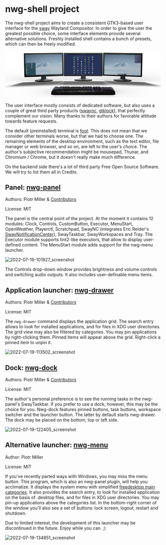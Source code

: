 # nwg-shell project

The nwg-shell project aims to create a consistent GTK3-based user interface for the [sway](https://github.com/swaywm/sway) Wayland Compositor. In order to give the user the greatest possible choice, some interface elements provide several alternative solutions. Freshly installed shell contains a bunch of presets, which can then be freely modified.

![nwg-shell-header.png](https://raw.githubusercontent.com/nwg-piotr/nwg-shell-resources/master/images/nwg-shell/nwg-shell-header_new2.png)

The user interface mostly consists of dedicated software, but also uses a couple of great third party products ([swaync](https://github.com/ErikReider/SwayNotificationCenter), [gtklock](https://github.com/jovanlanik/gtklock)), that perfectly complement our vision. Many thanks to their authors for favorable attitude towards feature requests.

The default (preinstalled) terminal is [foot](https://codeberg.org/dnkl/foot). This does not mean that we consider other terminals worse, but that we had to choose one. The remaining elements of the desktop environment, such as the text editor, file manager or web browser, and so on, are left to the user's choice. The author's subjective recommendation might be mousepad, Thunar, and Chromium / Chrome, but it doesn't really make much difference.

On the backend side there's a lot of third party Free Open Source Software. We will try to list them all in Credits.

## Panel: [nwg-panel](https://github.com/nwg-piotr/nwg-panel)

Authors: Piotr Miller & [Contributors](https://github.com/nwg-piotr/nwg-panel/graphs/contributors)

License: MIT

The panel is the central point of the project. At the moment it contains 12 modules: Clock, Controls, CustomButton, Executor, MenuStart, OpenWeather, Playerctl, Scratchpad, SwayNC (integrates Eric Reider's [SwayNotificationCenter](https://github.com/ErikReider/SwayNotificationCenter)), SwayTaskbar, SwayWorkspaces and Tray. The Executor module supports tint2-like executors, that allow to display user-defined content. The MenuStart module adds support for the nwg-menu launcher.

![2022-07-19-101927_screenshot](https://user-images.githubusercontent.com/20579136/179712622-52ef164a-6dc6-4893-be16-98bac92fd150.png)


The Controls drop-down window provides brightness and volume controls and switching audio outputs. It also includes user-definable menu items.

## Application launcher: [nwg-drawer](https://github.com/nwg-piotr/nwg-drawer)

Authors: Piotr Miller & [Contributors](https://github.com/nwg-piotr/nwg-drawer/graphs/contributors)

License: MIT

The `nwg-drawer` command displays the application grid. The search entry allows to look for installed applications, and for files in XDG user directories. The grid view may also be filtered by categories. You may pin applications by right-clicking them. Pinned items will appear above the grid. Right-click a pinned item to unpin it.

![2022-07-19-113502_screenshot](https://user-images.githubusercontent.com/20579136/179719429-e21bb41b-acdf-4d3e-a095-5d9acad8ef21.png)

## Dock: [nwg-dock](https://github.com/nwg-piotr/nwg-dock)

Authors: Piotr Miller & [Contributors](https://github.com/nwg-piotr/nwg-dock/graphs/contributors)

License: MIT

The author's personal preference is to see the running tasks in the nwg-panel's SwayTaskbar. If you prefer to use a dock, however, this may be the choice for you. Nwg-dock features pinned buttons, task buttons, workspace switcher and the launcher button. The latter by default starts nwg-drawer. The dock may be placed on the bottom, top or left side.

![2022-07-19-122405_screenshot](https://user-images.githubusercontent.com/20579136/179729044-6e15cb8a-9bca-45a4-ad48-d0271782dce0.png)

## Alternative launcher: [nwg-menu](https://github.com/nwg-piotr/nwg-menu)

Author: Piotr Miller

License: MIT

If you've recently parted ways with Windows, you may miss the menu button. This program, which is also an nwg-panel plugin, will help you acclimatize. It displays the system menu with simplified [freedesktop main categories](https://specifications.freedesktop.org/menu-spec/latest/apa.html). It also provides the search entry, to look for installed application on the basis of .desktop files, and for files in XDG user directories. You may pin-up applications above the categories list. In the bottom-right corner of the window you'll also see a set of buttons: lock screen, logout, restart and shutdown.

Due to limited interest, the development of this launcher may be discontinued in the future. Enjoy while you can. ;)

![2022-07-19-134851_screenshot](https://user-images.githubusercontent.com/20579136/179743263-a314bf97-00b0-4720-b0ed-8bdb4844e6bd.png)
